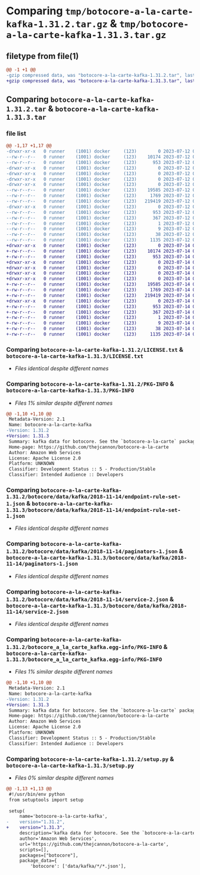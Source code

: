 # Comparing `tmp/botocore-a-la-carte-kafka-1.31.2.tar.gz` & `tmp/botocore-a-la-carte-kafka-1.31.3.tar.gz`

## filetype from file(1)

```diff
@@ -1 +1 @@
-gzip compressed data, was "botocore-a-la-carte-kafka-1.31.2.tar", last modified: Wed Jul 12 01:44:39 2023, max compression
+gzip compressed data, was "botocore-a-la-carte-kafka-1.31.3.tar", last modified: Fri Jul 14 01:46:17 2023, max compression
```

## Comparing `botocore-a-la-carte-kafka-1.31.2.tar` & `botocore-a-la-carte-kafka-1.31.3.tar`

### file list

```diff
@@ -1,17 +1,17 @@
-drwxr-xr-x   0 runner    (1001) docker     (123)        0 2023-07-12 01:44:39.347278 botocore-a-la-carte-kafka-1.31.2/
--rw-r--r--   0 runner    (1001) docker     (123)    10174 2023-07-12 01:44:39.000000 botocore-a-la-carte-kafka-1.31.2/LICENSE.txt
--rw-r--r--   0 runner    (1001) docker     (123)      953 2023-07-12 01:44:39.347278 botocore-a-la-carte-kafka-1.31.2/PKG-INFO
-drwxr-xr-x   0 runner    (1001) docker     (123)        0 2023-07-12 01:44:39.343278 botocore-a-la-carte-kafka-1.31.2/botocore/
-drwxr-xr-x   0 runner    (1001) docker     (123)        0 2023-07-12 01:44:39.347278 botocore-a-la-carte-kafka-1.31.2/botocore/data/
-drwxr-xr-x   0 runner    (1001) docker     (123)        0 2023-07-12 01:44:39.347278 botocore-a-la-carte-kafka-1.31.2/botocore/data/kafka/
-drwxr-xr-x   0 runner    (1001) docker     (123)        0 2023-07-12 01:44:39.347278 botocore-a-la-carte-kafka-1.31.2/botocore/data/kafka/2018-11-14/
--rw-r--r--   0 runner    (1001) docker     (123)    19585 2023-07-12 01:44:12.000000 botocore-a-la-carte-kafka-1.31.2/botocore/data/kafka/2018-11-14/endpoint-rule-set-1.json
--rw-r--r--   0 runner    (1001) docker     (123)     1769 2023-07-12 01:44:12.000000 botocore-a-la-carte-kafka-1.31.2/botocore/data/kafka/2018-11-14/paginators-1.json
--rw-r--r--   0 runner    (1001) docker     (123)   219419 2023-07-12 01:44:12.000000 botocore-a-la-carte-kafka-1.31.2/botocore/data/kafka/2018-11-14/service-2.json
-drwxr-xr-x   0 runner    (1001) docker     (123)        0 2023-07-12 01:44:39.347278 botocore-a-la-carte-kafka-1.31.2/botocore_a_la_carte_kafka.egg-info/
--rw-r--r--   0 runner    (1001) docker     (123)      953 2023-07-12 01:44:39.000000 botocore-a-la-carte-kafka-1.31.2/botocore_a_la_carte_kafka.egg-info/PKG-INFO
--rw-r--r--   0 runner    (1001) docker     (123)      367 2023-07-12 01:44:39.000000 botocore-a-la-carte-kafka-1.31.2/botocore_a_la_carte_kafka.egg-info/SOURCES.txt
--rw-r--r--   0 runner    (1001) docker     (123)        1 2023-07-12 01:44:39.000000 botocore-a-la-carte-kafka-1.31.2/botocore_a_la_carte_kafka.egg-info/dependency_links.txt
--rw-r--r--   0 runner    (1001) docker     (123)        9 2023-07-12 01:44:39.000000 botocore-a-la-carte-kafka-1.31.2/botocore_a_la_carte_kafka.egg-info/top_level.txt
--rw-r--r--   0 runner    (1001) docker     (123)       38 2023-07-12 01:44:39.347278 botocore-a-la-carte-kafka-1.31.2/setup.cfg
--rw-r--r--   0 runner    (1001) docker     (123)     1135 2023-07-12 01:44:39.000000 botocore-a-la-carte-kafka-1.31.2/setup.py
+drwxr-xr-x   0 runner    (1001) docker     (123)        0 2023-07-14 01:46:17.426735 botocore-a-la-carte-kafka-1.31.3/
+-rw-r--r--   0 runner    (1001) docker     (123)    10174 2023-07-14 01:46:17.000000 botocore-a-la-carte-kafka-1.31.3/LICENSE.txt
+-rw-r--r--   0 runner    (1001) docker     (123)      953 2023-07-14 01:46:17.426735 botocore-a-la-carte-kafka-1.31.3/PKG-INFO
+drwxr-xr-x   0 runner    (1001) docker     (123)        0 2023-07-14 01:46:17.422735 botocore-a-la-carte-kafka-1.31.3/botocore/
+drwxr-xr-x   0 runner    (1001) docker     (123)        0 2023-07-14 01:46:17.422735 botocore-a-la-carte-kafka-1.31.3/botocore/data/
+drwxr-xr-x   0 runner    (1001) docker     (123)        0 2023-07-14 01:46:17.422735 botocore-a-la-carte-kafka-1.31.3/botocore/data/kafka/
+drwxr-xr-x   0 runner    (1001) docker     (123)        0 2023-07-14 01:46:17.422735 botocore-a-la-carte-kafka-1.31.3/botocore/data/kafka/2018-11-14/
+-rw-r--r--   0 runner    (1001) docker     (123)    19585 2023-07-14 01:45:45.000000 botocore-a-la-carte-kafka-1.31.3/botocore/data/kafka/2018-11-14/endpoint-rule-set-1.json
+-rw-r--r--   0 runner    (1001) docker     (123)     1769 2023-07-14 01:45:45.000000 botocore-a-la-carte-kafka-1.31.3/botocore/data/kafka/2018-11-14/paginators-1.json
+-rw-r--r--   0 runner    (1001) docker     (123)   219419 2023-07-14 01:45:45.000000 botocore-a-la-carte-kafka-1.31.3/botocore/data/kafka/2018-11-14/service-2.json
+drwxr-xr-x   0 runner    (1001) docker     (123)        0 2023-07-14 01:46:17.422735 botocore-a-la-carte-kafka-1.31.3/botocore_a_la_carte_kafka.egg-info/
+-rw-r--r--   0 runner    (1001) docker     (123)      953 2023-07-14 01:46:17.000000 botocore-a-la-carte-kafka-1.31.3/botocore_a_la_carte_kafka.egg-info/PKG-INFO
+-rw-r--r--   0 runner    (1001) docker     (123)      367 2023-07-14 01:46:17.000000 botocore-a-la-carte-kafka-1.31.3/botocore_a_la_carte_kafka.egg-info/SOURCES.txt
+-rw-r--r--   0 runner    (1001) docker     (123)        1 2023-07-14 01:46:17.000000 botocore-a-la-carte-kafka-1.31.3/botocore_a_la_carte_kafka.egg-info/dependency_links.txt
+-rw-r--r--   0 runner    (1001) docker     (123)        9 2023-07-14 01:46:17.000000 botocore-a-la-carte-kafka-1.31.3/botocore_a_la_carte_kafka.egg-info/top_level.txt
+-rw-r--r--   0 runner    (1001) docker     (123)       38 2023-07-14 01:46:17.426735 botocore-a-la-carte-kafka-1.31.3/setup.cfg
+-rw-r--r--   0 runner    (1001) docker     (123)     1135 2023-07-14 01:46:17.000000 botocore-a-la-carte-kafka-1.31.3/setup.py
```

### Comparing `botocore-a-la-carte-kafka-1.31.2/LICENSE.txt` & `botocore-a-la-carte-kafka-1.31.3/LICENSE.txt`

 * *Files identical despite different names*

### Comparing `botocore-a-la-carte-kafka-1.31.2/PKG-INFO` & `botocore-a-la-carte-kafka-1.31.3/PKG-INFO`

 * *Files 1% similar despite different names*

```diff
@@ -1,10 +1,10 @@
 Metadata-Version: 2.1
 Name: botocore-a-la-carte-kafka
-Version: 1.31.2
+Version: 1.31.3
 Summary: kafka data for botocore. See the `botocore-a-la-carte` package for more info.
 Home-page: https://github.com/thejcannon/botocore-a-la-carte
 Author: Amazon Web Services
 License: Apache License 2.0
 Platform: UNKNOWN
 Classifier: Development Status :: 5 - Production/Stable
 Classifier: Intended Audience :: Developers
```

### Comparing `botocore-a-la-carte-kafka-1.31.2/botocore/data/kafka/2018-11-14/endpoint-rule-set-1.json` & `botocore-a-la-carte-kafka-1.31.3/botocore/data/kafka/2018-11-14/endpoint-rule-set-1.json`

 * *Files identical despite different names*

### Comparing `botocore-a-la-carte-kafka-1.31.2/botocore/data/kafka/2018-11-14/paginators-1.json` & `botocore-a-la-carte-kafka-1.31.3/botocore/data/kafka/2018-11-14/paginators-1.json`

 * *Files identical despite different names*

### Comparing `botocore-a-la-carte-kafka-1.31.2/botocore/data/kafka/2018-11-14/service-2.json` & `botocore-a-la-carte-kafka-1.31.3/botocore/data/kafka/2018-11-14/service-2.json`

 * *Files identical despite different names*

### Comparing `botocore-a-la-carte-kafka-1.31.2/botocore_a_la_carte_kafka.egg-info/PKG-INFO` & `botocore-a-la-carte-kafka-1.31.3/botocore_a_la_carte_kafka.egg-info/PKG-INFO`

 * *Files 1% similar despite different names*

```diff
@@ -1,10 +1,10 @@
 Metadata-Version: 2.1
 Name: botocore-a-la-carte-kafka
-Version: 1.31.2
+Version: 1.31.3
 Summary: kafka data for botocore. See the `botocore-a-la-carte` package for more info.
 Home-page: https://github.com/thejcannon/botocore-a-la-carte
 Author: Amazon Web Services
 License: Apache License 2.0
 Platform: UNKNOWN
 Classifier: Development Status :: 5 - Production/Stable
 Classifier: Intended Audience :: Developers
```

### Comparing `botocore-a-la-carte-kafka-1.31.2/setup.py` & `botocore-a-la-carte-kafka-1.31.3/setup.py`

 * *Files 0% similar despite different names*

```diff
@@ -1,13 +1,13 @@
 #!/usr/bin/env python
 from setuptools import setup
 
 setup(
     name='botocore-a-la-carte-kafka',
-    version="1.31.2",
+    version="1.31.3",
     description='kafka data for botocore. See the `botocore-a-la-carte` package for more info.',
     author='Amazon Web Services',
     url='https://github.com/thejcannon/botocore-a-la-carte',
     scripts=[],
     packages=["botocore"],
     package_data={
         'botocore': ['data/kafka/*/*.json'],
```

